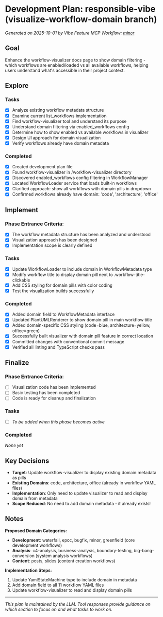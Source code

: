 # Development Plan: responsible-vibe (visualize-workflow-domain branch)

*Generated on 2025-10-01 by Vibe Feature MCP*
*Workflow: [minor](https://mrsimpson.github.io/responsible-vibe-mcp/workflows/minor)*

## Goal
Enhance the workflow-visualizer docs page to show domain filtering - which workflows are enabled/loaded vs all available workflows, helping users understand what's accessible in their project context.

## Explore
### Tasks
- [x] Analyze existing workflow metadata structure
- [x] Examine current list_workflows implementation  
- [x] Find workflow-visualizer tool and understand its purpose
- [x] Understand domain filtering via enabled_workflows config
- [x] Determine how to show enabled vs available workflows in visualizer
- [x] Design UI approach for domain visualization
- [x] Verify workflows already have domain metadata

### Completed
- [x] Created development plan file
- [x] Found workflow-visualizer in /workflow-visualizer directory
- [x] Discovered enabled_workflows config filtering in WorkflowManager
- [x] Located WorkflowLoader service that loads built-in workflows
- [x] Clarified approach: show all workflows with domain pills in dropdown
- [x] Confirmed workflows already have domain: 'code', 'architecture', 'office'

## Implement

### Phase Entrance Criteria:
- [x] The workflow metadata structure has been analyzed and understood
- [x] Visualization approach has been designed
- [x] Implementation scope is clearly defined

### Tasks
- [x] Update WorkflowLoader to include domain in WorkflowMetadata type
- [x] Modify workflow title to display domain pill next to .workflow-title-clickable
- [x] Add CSS styling for domain pills with color coding
- [x] Test the visualization builds successfully

### Completed
- [x] Added domain field to WorkflowMetadata interface
- [x] Updated PlantUMLRenderer to show domain pill in main workflow title
- [x] Added domain-specific CSS styling (code=blue, architecture=yellow, office=green)
- [x] Successfully built visualizer with domain pill feature in correct location
- [x] Committed changes with conventional commit message
- [x] Verified all linting and TypeScript checks pass

## Finalize

### Phase Entrance Criteria:
- [ ] Visualization code has been implemented
- [ ] Basic testing has been completed
- [ ] Code is ready for cleanup and finalization

### Tasks
- [ ] *To be added when this phase becomes active*

### Completed
*None yet*

## Key Decisions
- **Target**: Update workflow-visualizer to display existing domain metadata as pills
- **Existing Domains**: code, architecture, office (already in workflow YAML files)
- **Implementation**: Only need to update visualizer to read and display domain from metadata
- **Scope Reduced**: No need to add domain metadata - it already exists!

## Notes
**Proposed Domain Categories:**
- **Development**: waterfall, epcc, bugfix, minor, greenfield (core development workflows)
- **Analysis**: c4-analysis, business-analysis, boundary-testing, big-bang-conversion (system analysis workflows)  
- **Content**: posts, slides (content creation workflows)

**Implementation Steps:**
1. Update YamlStateMachine type to include domain in metadata
2. Add domain field to all 11 workflow YAML files
3. Update workflow-visualizer to read and display domain pills

---
*This plan is maintained by the LLM. Tool responses provide guidance on which section to focus on and what tasks to work on.*
